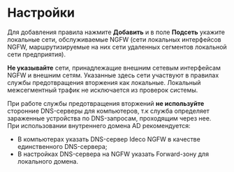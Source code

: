# Настройки

Для добавления правила нажмите **Добавить** и в поле **Подсеть** укажите локальные сети, обслуживаемые NGFW (сети локальных интерфейсов NGFW, маршрутизируемые на них сети удаленных сегментов локальной сети предприятия).

**Не указывайте** сети, принадлежащие внешним сетевым интерфейсам NGFW и внешним сетям. Указанные здесь сети участвуют в правилах службы предотвращения вторжения как локальные. Локальный межсегментный трафик не исключается из проверок системы.

При работе службы предотвращения вторжений **не используйте** сторонние DNS-серверы для компьютеров, т.к служба определяет зараженные устройства по DNS-запросам, проходящим через нее. \
При использовании внутреннего домена AD рекомендуется:

* В компьютерах указать DNS-сервер Ideco NGFW в качестве единственного DNS-сервера;
* В настройках DNS-сервера на NGFW указать Forward-зону для локального домена.
